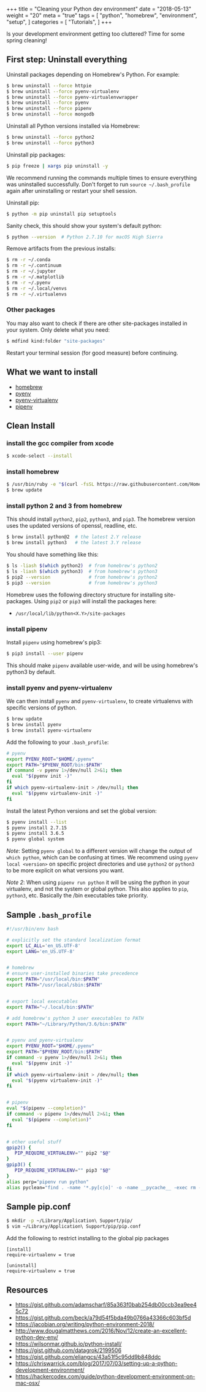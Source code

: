 +++
title = "Cleaning your Python dev environment"
date = "2018-05-13"
weight = "20"
meta = "true"
tags = [
    "python",
    "homebrew",
    "environment",
    "setup",
]
categories = [
    "Tutorials",
]
+++

Is your development environment getting too cluttered? Time for some spring cleaning!

## First step: Uninstall everything

Uninstall packages depending on Homebrew's Python. For example:

```bash
$ brew uninstall --force httpie
$ brew uninstall --force pyenv-virtualenv
$ brew uninstall --force pyenv-virtualenvwrapper
$ brew uninstall --force pyenv
$ brew uninstall --force pipenv
$ brew uninstall --force mongodb
```

Uninstall all Python versions installed via Homebrew:

```bash
$ brew uninstall --force python2
$ brew uninstall --force python3
```

Uninstall pip packages:

```bash
$ pip freeze | xargs pip uninstall -y
```

We recommend running the commands multiple times to ensure everything was uninstalled successfully. Don't forget to run `source ~/.bash_profile` again after uninstalling or restart your shell session.

Uninstall pip:

```bash
$ python -m pip uninstall pip setuptools
```

Sanity check, this should show your system's default python:

```bash
$ python --version  # Python 2.7.10 for macOS High Sierra
```

Remove artifacts from the previous installs:

```bash
$ rm -r ~/.conda
$ rm -r ~/.continuum
$ rm -r ~/.jupyter
$ rm -r ~/.matplotlib
$ rm -r ~/.pyenv
$ rm -r ~/.local/venvs
$ rm -r ~/.virtualenvs
```

### Other packages

You may also want to check if there are other site-packages installed in your system. Only delete what you need:

```bash
$ mdfind kind:folder "site-packages"
```

Restart your terminal session (for good measure) before continuing.

## What we want to install

* [homebrew](https://brew.sh/)
* [pyenv](https://github.com/pyenv/pyenv)
* [pyenv-virtualenv](https://github.com/pyenv/pyenv-virtualenv)
* [pipenv](https://github.com/pypa/pipenv)

## Clean Install

### install the gcc compiler from xcode

```bash
$ xcode-select --install
```

### install homebrew

```bash
$ /usr/bin/ruby -e "$(curl -fsSL https://raw.githubusercontent.com/Homebrew/install/master/install)"
$ brew update
```

### install python 2 and 3 from homebrew

This should install `python2`, `pip2`, `python3`, and `pip3`. The homebrew version uses the updated versions of openssl, readline, etc.

```bash
$ brew install python@2  # the latest 2.Y release
$ brew install python3   # the latest 3.Y release
```

You should have something like this:

```bash
$ ls -liash $(which python2)  # from homebrew's python2
$ ls -liash $(which python3)  # from homebrew's python3
$ pip2 --version              # from homebrew's python2
$ pip3 --version              # from homebrew's python3
```

Homebrew uses the following directory structure for installing site-packages. Using `pip2` or `pip3` will install the packages here:

* `/usr/local/lib/python<X.Y>/site-packages`

### install pipenv

Install `pipenv` using homebrew's pip3:

```bash
$ pip3 install --user pipenv
```

This should make `pipenv` available user-wide, and will be using homebrew's python3 by default.

### install pyenv and pyenv-virtualenv

We can then install `pyenv` and `pyenv-virtualenv`, to create virtualenvs with specific versions of python.

```bash
$ brew update
$ brew install pyenv
$ brew install pyenv-virtualenv
```

Add the following to your `.bash_profile`:

```bash
# pyenv
export PYENV_ROOT="$HOME/.pyenv"
export PATH="$PYENV_ROOT/bin:$PATH"
if command -v pyenv 1>/dev/null 2>&1; then
  eval "$(pyenv init -)"
fi
if which pyenv-virtualenv-init > /dev/null; then
  eval "$(pyenv virtualenv-init -)"
fi
```

Install the latest Python versions and set the global version:

```bash
$ pyenv install --list
$ pyenv install 2.7.15
$ pyenv install 3.6.5
$ pyenv global system
```

*Note*: Setting `pyenv global` to a different version will change the output of `which python`, which can be confusing at times. We recommend using `pyenv local <version>` on specific project directories and use `python2` or `python3` to be more explicit on what versions you want.

*Note 2*: When using `pipenv run python` it will be using the python in your virtualenv, and not the system or global python. This also applies to `pip`, `python3`, etc. Basically the <env>/bin executables take priority.

## Sample `.bash_profile`

```bash
#!/usr/bin/env bash

# explicitly set the standard localization format
export LC_ALL='en_US.UTF-8'
export LANG='en_US.UTF-8'


# homebrew
# ensure user-installed binaries take precedence
export PATH="/usr/local/bin:$PATH"
export PATH="/usr/local/sbin:$PATH"


# export local executables
export PATH="~/.local/bin:$PATH"

# add homebrew's python 3 user executables to PATH
export PATH="~/Library/Python/3.6/bin:$PATH"


# pyenv and pyenv-virtualenv
export PYENV_ROOT="$HOME/.pyenv"
export PATH="$PYENV_ROOT/bin:$PATH"
if command -v pyenv 1>/dev/null 2>&1; then
  eval "$(pyenv init -)"
fi
if which pyenv-virtualenv-init > /dev/null; then
  eval "$(pyenv virtualenv-init -)"
fi


# pipenv
eval "$(pipenv --completion)"
if command -v pipenv 1>/dev/null 2>&1; then
  eval "$(pipenv --completion)"
fi


# other useful stuff
gpip2() {
   PIP_REQUIRE_VIRTUALENV="" pip2 "$@"
}
gpip3() {
   PIP_REQUIRE_VIRTUALENV="" pip3 "$@"
}
alias perp="pipenv run python"
alias pyclean="find . -name '*.py[c|o]' -o -name __pycache__ -exec rm -rf {} +"
```

## Sample pip.conf

```bash
$ mkdir -p ~/Library/Application\ Support/pip/
$ vim ~/Library/Application\ Support/pip/pip.conf
```

Add the following to restrict installing to the global pip packages
```
[install]
require-virtualenv = true

[uninstall]
require-virtualenv = true
```

## Resources

* https://gist.github.com/adamscharf/85a363f0bab254db00ccb3ea9ee45c72
* https://gist.github.com/beck/a79d54f5bda49b0766a43366c603bf5d
* https://jacobian.org/writing/python-environment-2018/
* http://www.dougalmatthews.com/2016/Nov/12/create-an-excellent-python-dev-env/
* https://wilsonmar.github.io/python-install/
* https://gist.github.com/datagrok/2199506
* https://gist.github.com/eliangcs/43a51f5c95dd9b848ddc
* https://chriswarrick.com/blog/2017/07/03/setting-up-a-python-development-environment/
* https://hackercodex.com/guide/python-development-environment-on-mac-osx/

